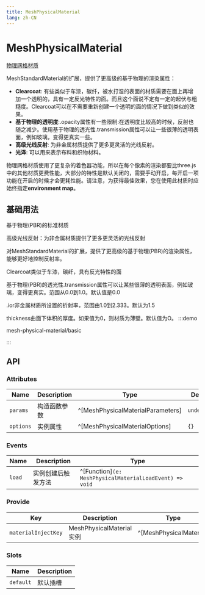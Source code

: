 ```yaml
---
title: MeshPhysicalMaterial
lang: zh-CN
---
```


# MeshPhysicalMaterial

[物理网格材质](https://threejs.org/docs/index.html#api/zh/materials/MeshPhysicalMaterial)

MeshStandardMaterial的扩展，提供了更高级的基于物理的渲染属性：

- **Clearcoat**: 有些类似于车漆，碳纤，被水打湿的表面的材质需要在面上再增加一个透明的，具有一定反光特性的面。而且这个面说不定有一定的起伏与粗糙度。Clearcoat可以在不需要重新创建一个透明的面的情况下做到类似的效果。
- **基于物理的透明度**:.opacity属性有一些限制:在透明度比较高的时候，反射也随之减少。使用基于物理的透光性.transmission属性可以让一些很薄的透明表面，例如玻璃，变得更真实一些。
- **高级光线反射**: 为非金属材质提供了更多更灵活的光线反射。
- **光泽**: 可以用来表示布料和织物材料。

物理网格材质使用了更复杂的着色器功能，所以在每个像素的渲染都要比three.js中的其他材质更费性能，大部分的特性是默认关闭的，需要手动开启，每开启一项功能在开启的时候才会更耗性能。请注意，为获得最佳效果，您在使用此材质时应始终指定**environment map**。

## 基础用法
基于物理(PBR)的标准材质

高级光线反射：为非金属材质提供了更多更灵活的光线反射

对MeshStandardMaterial的扩展，提供了更高级的基于物理(PBR)的渲染属性，能够更好地控制反射率。

Clearcoat类似于车漆，碳纤，具有反光特性的面

基于物理(PBR)的透光性.transmission属性可以让某些很薄的透明表面，例如玻璃，变得更真实。范围从0.0到1.0。默认值是0.0

.ior非金属材质所设置的折射率，范围由1.0到2.333。默认为1.5

thickness曲面下体积的厚度。如果值为0，则材质为薄壁。默认值为O。
:::demo

mesh-physical-material/basic

:::

## API

### Attributes

| Name      | Description  | Type                              | Default     | Required |
| --------- | ------------ | --------------------------------- | ----------- | -------- |
| `params`  | 构造函数参数 | ^[MeshPhysicalMaterialParameters] | `undefined` | No       |
| `options` | 实例属性     | ^[MeshPhysicalMaterialOptions]    | `{}`        | No       |

### Events

| Name   | Description        | Type                                                    |
| ------ | ------------------ | ------------------------------------------------------- |
| `load` | 实例创建后触发方法 | ^[Function]`(e: MeshPhysicalMaterialLoadEvent) => void` |

### Provide

| Key                 | Description              | Type                    |
| ------------------- | ------------------------ | ----------------------- |
| `materialInjectKey` | MeshPhysicalMaterial实例 | ^[MeshPhysicalMaterial] |

### Slots

| Name      | Description |
| --------- | ----------- |
| `default` | 默认插槽    |

